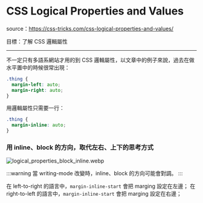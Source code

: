 # CSS Logical Properties and Values

source：https://css-tricks.com/css-logical-properties-and-values/

目標：了解 CSS 邏輯屬性

---

不一定只有多語系網站才用的到 CSS 邏輯屬性，以文章中的例子來說，過去在做水平置中的時候很常出現：

```CSS
.thing {
  margin-left: auto;
  margin-right: auto;
}
```

用邏輯屬性只需要一行：

```CSS
.thing {
  margin-inline: auto;
}
```

### 用 inline、block 的方向，取代左右、上下的思考方式

![logical_properties_block_inline.webp](/frontend/css/logical_properties_block_inline.webp)

:::warning
當 writing-mode 改變時，inline、block 的方向可能會對調。
:::

在 left-to-right 的語言中，`margin-inline-start` 會把 marging 設定在左邊；
在 right-to-left 的語言中，`margin-inline-start` 會把 marging 設定在右邊；

<script setup>
import MarginInlineStartDemo from './MarginInlineStartDemo.vue'
</script>

<DemoContainer>
  <MarginInlineStartDemo />
</DemoContainer>
